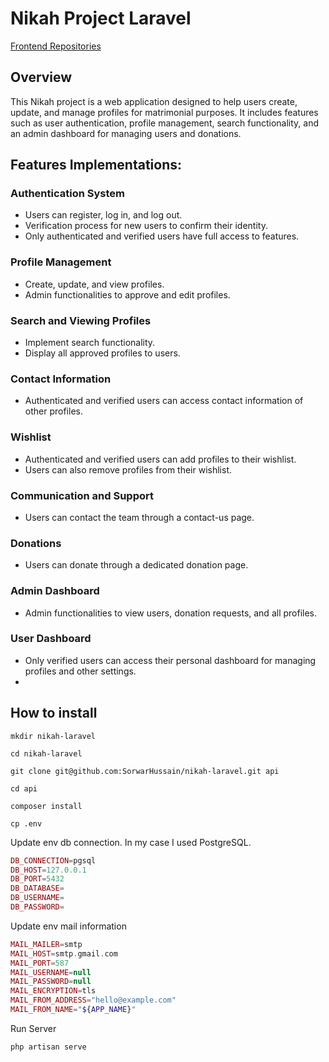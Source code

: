 # Nikah Project Laravel

<a href="https://github.com/SorwarHussain/nikah-vue">Frontend Repositories</a>

## Overview
This Nikah project is a web application designed to help users create, update, and manage profiles for matrimonial purposes. It includes features such as user authentication, profile management, search functionality, and an admin dashboard for managing users and donations.

## Features Implementations:

### Authentication System
- Users can register, log in, and log out.
- Verification process for new users to confirm their identity.
- Only authenticated and verified users have full access to features.

### Profile Management
- Create, update, and view profiles.
- Admin functionalities to approve and edit profiles.

### Search and Viewing Profiles
- Implement search functionality.
- Display all approved profiles to users.

### Contact Information
- Authenticated and verified users can access contact information of other profiles.

### Wishlist
- Authenticated and verified users can add profiles to their wishlist.
- Users can also remove profiles from their wishlist.

### Communication and Support
- Users can contact the team through a contact-us page.

### Donations
- Users can donate through a dedicated donation page.

### Admin Dashboard
- Admin functionalities to view users, donation requests, and all profiles.

### User Dashboard
- Only verified users can access their personal dashboard for managing profiles and other settings.
- 
## How to install

```
mkdir nikah-laravel
```

```
cd nikah-laravel
```

```
git clone git@github.com:SorwarHussain/nikah-laravel.git api
```

```
cd api
```

```
composer install
```

```
cp .env
```

<p>Update env db connection. In my case I used PostgreSQL. </p>

```php
DB_CONNECTION=pgsql
DB_HOST=127.0.0.1
DB_PORT=5432
DB_DATABASE=
DB_USERNAME=
DB_PASSWORD=
```

<p>Update env mail information</p>

```php
MAIL_MAILER=smtp
MAIL_HOST=smtp.gmail.com
MAIL_PORT=587
MAIL_USERNAME=null
MAIL_PASSWORD=null
MAIL_ENCRYPTION=tls
MAIL_FROM_ADDRESS="hello@example.com"
MAIL_FROM_NAME="${APP_NAME}"
```
<p>Run Server</p>

```php
php artisan serve
```

